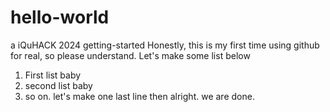 # hello-world
a iQuHACK 2024 getting-started
Honestly, this is my first time using github for real, so please understand. Let's make some list below
  1. First list baby
  2. second list baby
  3. so on. let's make one last line then
alright. we are done.
